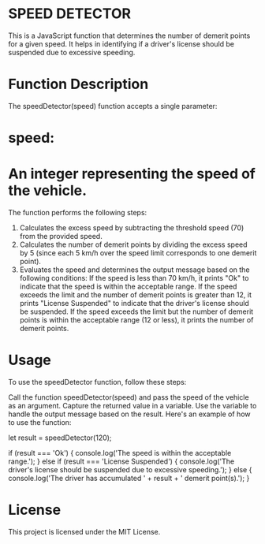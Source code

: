 # SPEED DETECTOR
This is a JavaScript function that determines the number of demerit points for a given speed. It helps in identifying if a driver's license should be suspended due to excessive speeding.

# Function Description
The speedDetector(speed) function accepts a single parameter:

# speed:
# An integer representing the speed of the vehicle.
The function performs the following steps:

1. Calculates the excess speed by subtracting the threshold speed (70) from the provided speed.
2. Calculates the number of demerit points by dividing the excess speed by 5 (since each 5 km/h over the speed limit corresponds to one demerit point).
3. Evaluates the speed and determines the output message based on the following conditions:
If the speed is less than 70 km/h, it prints "Ok" to indicate that the speed is within the acceptable range.
If the speed exceeds the limit and the number of demerit points is greater than 12, it prints "License Suspended" to indicate that the driver's license should be suspended.
If the speed exceeds the limit but the number of demerit points is within the acceptable range (12 or less), it prints the number of demerit points.
# Usage
To use the speedDetector function, follow these steps:

Call the function speedDetector(speed) and pass the speed of the vehicle as an argument.
Capture the returned value in a variable.
Use the variable to handle the output message based on the result.
Here's an example of how to use the function:


let result = speedDetector(120);

if (result === 'Ok') {
  console.log('The speed is within the acceptable range.');
} else if (result === 'License Suspended') {
  console.log('The driver\'s license should be suspended due to excessive speeding.');
} else {
  console.log('The driver has accumulated ' + result + ' demerit point(s).');
}



# License
This project is licensed under the MIT License. 